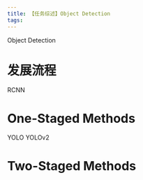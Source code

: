 ```yaml
---
title: 【任务综述】Object Detection
tags:
---
```

Object Detection

# 发展流程
RCNN

# One-Staged Methods
YOLO
YOLOv2
# Two-Staged Methods
